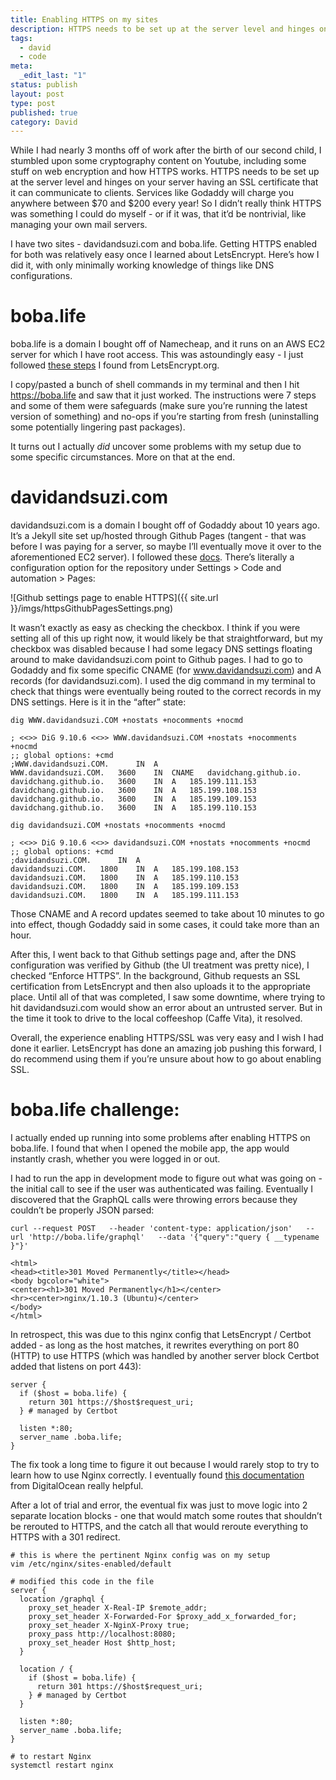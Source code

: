 ```yaml
---
title: Enabling HTTPS on my sites
description: HTTPS needs to be set up at the server level and hinges on your server having an SSL certificate that it can communicate to clients. Services like Godaddy will charge you anywhere between $70 and $200 every year! So I didn’t really think HTTPS was something I could do myself. But LetsEncrypt has done an amazing job pushing this forward, and I do recommend using them if you’re unsure about how to go about enabling SSL.
tags:
  - david
  - code
meta:
  _edit_last: "1"
status: publish
layout: post
type: post
published: true
category: David
---
```


While I had nearly 3 months off of work after the birth of our second child, I stumbled upon some cryptography content on Youtube, including some stuff on web encryption and how HTTPS works. HTTPS needs to be set up at the server level and hinges on your server having an SSL certificate that it can communicate to clients. Services like Godaddy will charge you anywhere between $70 and $200 every year! So I didn’t really think HTTPS was something I could do myself - or if it was, that it’d be nontrivial, like managing your own mail servers.

I have two sites - davidandsuzi.com and boba.life. Getting HTTPS enabled for both was relatively easy once I learned about LetsEncrypt. Here’s how I did it, with only minimally working knowledge of things like DNS configurations.

# boba.life

boba.life is a domain I bought off of Namecheap, and it runs on an AWS EC2 server for which I have root access. This was astoundingly easy - I just followed [these steps](https://certbot.eff.org/instructions?ws=nginx&os=ubuntuxenial) I found from LetsEncrypt.org.

I copy/pasted a bunch of shell commands in my terminal and then I hit https://boba.life and saw that it just worked. The instructions were 7 steps and some of them were safeguards (make sure you’re running the latest version of something) and no-ops if you’re starting from fresh (uninstalling some potentially lingering past packages).

It turns out I actually _did_ uncover some problems with my setup due to some specific circumstances. More on that at the end.

# davidandsuzi.com

davidandsuzi.com is a domain I bought off of Godaddy about 10 years ago. It’s a Jekyll site set up/hosted through Github Pages (tangent - that was before I was paying for a server, so maybe I’ll eventually move it over to the aforementioned EC2 server). I followed these [docs](https://docs.github.com/en/pages/getting-started-with-github-pages/securing-your-github-pages-site-with-https#enforcing-https-for-your-github-pages-site). There’s literally a configuration option for the repository under Settings > Code and automation > Pages:

![Github settings page to enable HTTPS]({{ site.url }}/imgs/httpsGithubPagesSettings.png)

It wasn’t exactly as easy as checking the checkbox. I think if you were setting all of this up right now, it would likely be that straightforward, but my checkbox was disabled because I had some legacy DNS settings floating around to make davidandsuzi.com point to Github pages. I had to go to Godaddy and fix some specific CNAME (for www.davidandsuzi.com) and A records (for davidandsuzi.com). I used the dig command in my terminal to check that things were eventually being routed to the correct records in my DNS settings. Here is it in the “after” state:

```
dig WWW.davidandsuzi.COM +nostats +nocomments +nocmd

; <<>> DiG 9.10.6 <<>> WWW.davidandsuzi.COM +nostats +nocomments +nocmd
;; global options: +cmd
;WWW.davidandsuzi.COM.		IN	A
WWW.davidandsuzi.COM.	3600	IN	CNAME	davidchang.github.io.
davidchang.github.io.	3600	IN	A	185.199.111.153
davidchang.github.io.	3600	IN	A	185.199.108.153
davidchang.github.io.	3600	IN	A	185.199.109.153
davidchang.github.io.	3600	IN	A	185.199.110.153

dig davidandsuzi.COM +nostats +nocomments +nocmd

; <<>> DiG 9.10.6 <<>> davidandsuzi.COM +nostats +nocomments +nocmd
;; global options: +cmd
;davidandsuzi.COM.		IN	A
davidandsuzi.COM.	1800	IN	A	185.199.108.153
davidandsuzi.COM.	1800	IN	A	185.199.110.153
davidandsuzi.COM.	1800	IN	A	185.199.109.153
davidandsuzi.COM.	1800	IN	A	185.199.111.153
```

Those CNAME and A record updates seemed to take about 10 minutes to go into effect, though Godaddy said in some cases, it could take more than an hour.

After this, I went back to that Github settings page and, after the DNS configuration was verified by Github (the UI treatment was pretty nice), I checked “Enforce HTTPS”. In the background, Github requests an SSL certification from LetsEncrypt and then also uploads it to the appropriate place. Until all of that was completed, I saw some downtime, where trying to hit davidandsuzi.com would show an error about an untrusted server. But in the time it took to drive to the local coffeeshop (Caffe Vita), it resolved.

Overall, the experience enabling HTTPS/SSL was very easy and I wish I had done it earlier. LetsEncrypt has done an amazing job pushing this forward, I do recommend using them if you’re unsure about how to go about enabling SSL.

# boba.life challenge:

I actually ended up running into some problems after enabling HTTPS on boba.life. I found that when I opened the mobile app, the app would instantly crash, whether you were logged in or out.

I had to run the app in development mode to figure out what was going on - the initial call to see if the user was authenticated was failing. Eventually I discovered that the GraphQL calls were throwing errors because they couldn’t be properly JSON parsed:

```
curl --request POST   --header 'content-type: application/json'   --url 'http://boba.life/graphql'   --data '{"query":"query { __typename }"}'

<html>
<head><title>301 Moved Permanently</title></head>
<body bgcolor="white">
<center><h1>301 Moved Permanently</h1></center>
<hr><center>nginx/1.10.3 (Ubuntu)</center>
</body>
</html>
```

In retrospect, this was due to this nginx config that LetsEncrypt / Certbot added - as long as the host matches, it rewrites everything on port 80 (HTTP) to use HTTPS (which was handled by another server block Certbot added that listens on port 443):

```
server {
  if ($host = boba.life) {
    return 301 https://$host$request_uri;
  } # managed by Certbot

  listen *:80;
  server_name .boba.life;
}
```

The fix took a long time to figure it out because I would rarely stop to try to learn how to use Nginx correctly. I eventually found [this documentation](https://www.digitalocean.com/community/tutorials/understanding-nginx-server-and-location-block-selection-algorithms) from DigitalOcean really helpful.

After a lot of trial and error, the eventual fix was just to move logic into 2 separate location blocks - one that would match some routes that shouldn’t be rerouted to HTTPS, and the catch all that would reroute everything to HTTPS with a 301 redirect.

```
# this is where the pertinent Nginx config was on my setup
vim /etc/nginx/sites-enabled/default

# modified this code in the file
server {
  location /graphql {
    proxy_set_header X-Real-IP $remote_addr;
    proxy_set_header X-Forwarded-For $proxy_add_x_forwarded_for;
    proxy_set_header X-NginX-Proxy true;
    proxy_pass http://localhost:8080;
    proxy_set_header Host $http_host;
  }

  location / {
    if ($host = boba.life) {
      return 301 https://$host$request_uri;
    } # managed by Certbot
  }

  listen *:80;
  server_name .boba.life;
}

# to restart Nginx
systemctl restart nginx
```
